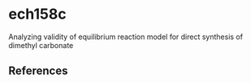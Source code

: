 # ech158c
Analyzing validity of equilibrium reaction model for direct synthesis of dimethyl carbonate

## References
